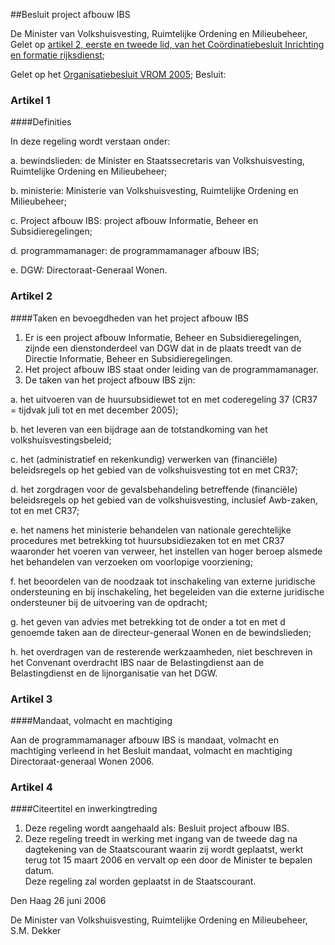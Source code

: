 <meta http-equiv='Content-Type' content='text/html; charset=utf-8' />

##Besluit project afbouw IBS

De Minister van Volkshuisvesting, Ruimtelijke Ordening en Milieubeheer,  
Gelet op [artikel 2, eerste en tweede lid, van het Coördinatiebesluit Inrichting en formatie rijksdienst](../../../../../../KB/coördinatiebesluit/inrichting/organisatie/en/formatie/rijksdienst/BWBR0009500/README.md);

Gelet op het [Organisatiebesluit VROM 2005](../../../../../../ministeriele-regeling/organisatiebesluit/vrom/2005/BWBR0017824/README.md);
Besluit:    

### Artikel  1  

####Definities

In deze regeling wordt verstaan onder: 

a. bewindslieden: de Minister en Staatssecretaris van Volkshuisvesting, Ruimtelijke Ordening en Milieubeheer;  

b. ministerie: Ministerie van Volkshuisvesting, Ruimtelijke Ordening en Milieubeheer;  

c. Project afbouw IBS: project afbouw Informatie, Beheer en Subsidieregelingen;  

d. programmamanager: de programmamanager afbouw IBS;  

e. DGW: Directoraat-Generaal Wonen.   

### Artikel  2  

####Taken en bevoegdheden van het project afbouw IBS

1.  Er is een project afbouw Informatie, Beheer en Subsidieregelingen, zijnde een dienstonderdeel van DGW dat in de plaats treedt van de Directie Informatie, Beheer en Subsidieregelingen.   
2.  Het project afbouw IBS staat onder leiding van de programmamanager.   
3.  De taken van het project afbouw IBS zijn: 

a. het uitvoeren van de huursubsidiewet tot en met coderegeling 37 (CR37 = tijdvak juli tot en met december 2005);  

b. het leveren van een bijdrage aan de totstandkoming van het volkshuisvestingsbeleid;  

c. het (administratief en rekenkundig) verwerken van (financiële) beleidsregels op het gebied van de volkshuisvesting tot en met CR37;  

d. het zorgdragen voor de gevalsbehandeling betreffende (financiële) beleidsregels op het gebied van de volkshuisvesting, inclusief Awb-zaken, tot en met CR37;  

e. het namens het ministerie behandelen van nationale gerechtelijke procedures met betrekking tot huursubsidiezaken tot en met CR37 waaronder het voeren van verweer, het instellen van hoger beroep alsmede het behandelen van verzoeken om voorlopige voorziening;  

f. het beoordelen van de noodzaak tot inschakeling van externe juridische ondersteuning en bij inschakeling, het begeleiden van die externe juridische ondersteuner bij de uitvoering van de opdracht;  

g. het geven van advies met betrekking tot de onder a tot en met d genoemde taken aan de directeur-generaal Wonen en de bewindslieden;  

h. het overdragen van de resterende werkzaamheden, niet beschreven in het Convenant overdracht IBS naar de Belastingdienst aan de Belastingdienst en de lijnorganisatie van het DGW.    

### Artikel  3  

####Mandaat, volmacht en machtiging

Aan de programmamanager afbouw IBS is mandaat, volmacht en machtiging verleend in het Besluit mandaat, volmacht en machtiging Directoraat-generaal Wonen 2006. 

### Artikel  4  

####Citeertitel en inwerkingtreding

1.  Deze regeling wordt aangehaald als: Besluit project afbouw IBS.   
2.  Deze regeling treedt in werking met ingang van de tweede dag na dagtekening van de Staatscourant waarin zij wordt geplaatst, werkt terug tot 15 maart 2006 en vervalt op een door de Minister te bepalen datum.  
Deze regeling zal worden geplaatst in de Staatscourant.   

Den Haag 
26 juni 2006   

De 
Minister van Volkshuisvesting, Ruimtelijke Ordening en Milieubeheer, 
S.M. Dekker     
